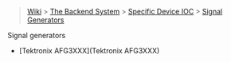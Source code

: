 > [Wiki](Home) > [The Backend System](The-Backend-System) > [Specific Device IOC](Specific-Device-IOC) > [Signal Generators](Signal-Generators)

Signal generators

* [Tektronix AFG3XXX](Tektronix AFG3XXX)